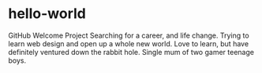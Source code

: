 # hello-world
GitHub Welcome Project
Searching for a career, and life change. Trying to learn web design and open up a whole new world. Love to learn, but have definitely ventured down the rabbit hole. Single mum of two gamer teenage boys.
